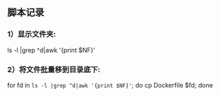 
## 脚本记录
### 1）显示文件夹:
ls -l |grep ^d|awk '{print $NF}'
### 2）将文件批量移到目录底下:
for fd in `ls -l |grep ^d|awk '{print $NF}'`; do cp Dockerfile $fd; done

